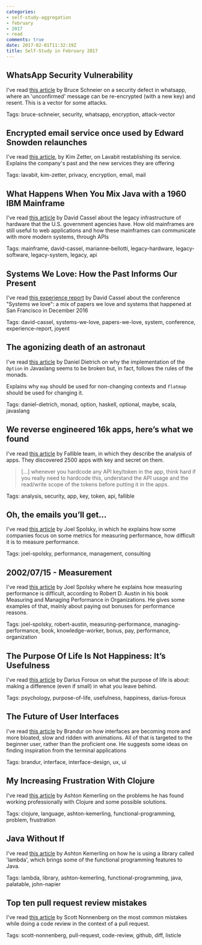 ```yaml
---
categories:
- self-study-aggregation
- february 
- 2017
- read
comments: true
date: 2017-02-01T11:32:19Z
title: Self-Study in February 2017 
---
```


## WhatsApp Security Vulnerability

I've read [this article][whatsapp-vulnerability] by Bruce Schneier on a security defect in whatsapp, where an 'unconfirmed' message can be re-encrypted (with a new key) and resent. This is a vector for some attacks.

Tags: bruce-schneier, security, whatsapp, encryption, attack-vector

[whatsapp-vulnerability]: https://www.schneier.com/blog/archives/2017/01/whatsapp_securi.html


## Encrypted email service once used by Edward Snowden relaunches

I've read [this article][lavabit-restablishing], by Kim Zetter, on Lavabit restablishing its service. Explains the company's past and the new services they are offering

Tags: lavabit, kim-zetter, privacy, encryption, email, mail

[lavabit-restablishing]: https://theintercept.com/2017/01/20/encrypted-email-service-once-used-by-edward-snowden-to-relaunch/

## What Happens When You Mix Java with a 1960 IBM Mainframe

I've read [this article][api-mainframe] by David Cassel about the legacy infrastructure of hardware that the U.S. government agencies have. How old mainframes are still useful to web applications and how these mainframes can communicate with more modern systems, through APIs

Tags: mainframe, david-cassel, marianne-bellotti, legacy-hardware, legacy-software, legacy-system, legacy, api

[api-mainframe]: http://thenewstack.io/happens-use-java-1960-ibm-mainframe/

## Systems We Love: How the Past Informs Our Present

I've read [this experience report][systems-we-love] by David Cassel about the conference "Systems we love": a mix of papers we love and systems that happened at San Francisco in December 2016

Tags: david-cassel, systems-we-love, papers-we-love, system, conference, experience-report, joyent

[systems-we-love]: http://thenewstack.io/systems-we-love/

## The agonizing death of an astronaut

I've read [this article][monad-maybe-javaslang] by Daniel Dietrich on why the implementation of the ``Option`` in Javaslang seems to be broken but, in fact, follows the rules of the monads.

Explains why ``map`` should be used for non-changing contexts and ``flatmap`` should be used for changing it.

Tags: daniel-dietrich, monad, option, haskell, optional, maybe, scala, javaslang

[monad-maybe-javaslang]: http://blog.javaslang.io/the-agonizing-death-of-an-astronaut/

## We reverse engineered 16k apps, here’s what we found

I've read [this article][analysis-16k-apps] by Fallible team, in which they describe the analysis of apps. They discovered 2500 apps with key and secret on them.

> [...] whenever you hardcode any API key/token in the app, think hard if you really need to hardcode this, understand the API usage and the read/write scope of the tokens before putting it in the apps.

Tags: analysis, security, app, key, token, api, fallible

[analysis-16k-apps]: https://hackernoon.com/we-reverse-engineered-16k-apps-heres-what-we-found-51bdf3b456bb

## Oh, the emails you’ll get...

I've read [this article][management-performance-consulting] by Joel Spolsky, in which he explains how some companies focus on some metrics for measuring performance, how difficult it is to measure performance.

Tags: joel-spolsky, performance, management, consulting

[management-performance-consulting]: https://www.joelonsoftware.com/2006/11/09/oh-the-emails-youll-get/

## 2002/07/15 - Measurement

I've read [this article][measuring-performance-jos] by Joel Spolsky where he explains how measuring performance is difficult, according to  Robert D. Austin in his book Measuring and Managing Performance in Organizations. He gives some examples of that, mainly about paying out bonuses for performance reasons.

Tags: joel-spolsky, robert-austin, measuring-performance, managing-performance, book, knowledge-worker, bonus, pay, performance, organization

[measuring-performance-jos]: https://www.joelonsoftware.com/2002/07/15/20020715/

## The Purpose Of Life Is Not Happiness: It’s Usefulness

I've read [this article][purpose-usefulness] by Darius Foroux on what the purpose of life is about: making a difference (even if small) in what you leave behind.

Tags: psychology, purpose-of-life, usefulness, happiness, darius-foroux

[purpose-usefulness]: http://dariusforoux.com/happiness-usefulness/

## The Future of User Interfaces

I've read [this article][brandur-interfaces] by Brandur on how interfaces are becoming more and more bloated, slow and ridden with animations. All of that is targeted to the beginner user, rather than the proficient one. He suggests some ideas on finding inspiration from the terminal applications

Tags: brandur, interface, interface-design, ux, ui

[brandur-interfaces]: https://brandur.org/interfaces

## My Increasing Frustration With Clojure

I've read [this article][increasing-frustration-clojure] by Ashton Kemerling on the problems he has found working professionally with Clojure and some possible solutions.

Tags: clojure, language, ashton-kemerling, functional-programming, problem, frustration

[increasing-frustration-clojure]: http://ashtonkemerling.com/blog/2016/06/11/my-increasing-frustration-with-clojure/

## Java Without If

I've read [this article][java-no-if] by Ashton Kemerling on how he is using a library called 'lambda', which brings some of the functional programming features to Java.

Tags: lambda, library, ashton-kemerling, functional-programming, java, palatable, john-napier

[java-no-if]: http://ashtonkemerling.com/blog/2017/01/26/java-without-if/

## Top ten pull request review mistakes

I've read [this article][top-10-review-mistakes] by Scott Nonnenberg on the most common mistakes while doing a code review in the context of a pull request. 

Tags: scott-nonnenberg, pull-request, code-review, github, diff, listicle

[top-10-review-mistakes]: https://blog.scottnonnenberg.com/top-ten-pull-request-review-mistakes/


